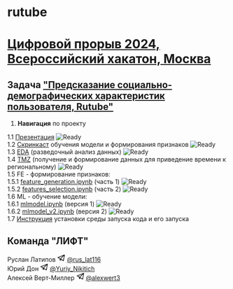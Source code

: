 # rutube

# [Цифровой прорыв 2024, Всероссийский хакатон, Москва](https://hacks-ai.ru/)

## Задача ["Предсказание социально-демографических характеристик пользователя, Rutube"](https://hacks-ai.ru/events/1077379)

1. **Навигация** по проекту

1.1 [Презентация](presentation.pdf) ![Ready](https://img.shields.io/badge/-ready-green) \
1.2 [Скринкаст](https://disk.yandex.ru/i/-W2Ocj-WwVBkMQ) обучения модели и формирования признаков ![Ready](https://img.shields.io/badge/-ready-green) \
1.3 [EDA](eda.ipynb) (разведочный анализ данных) ![Ready](https://img.shields.io/badge/-ready-green) \
1.4 [TMZ](gmt_region.ipynb) (получение и формирование данных для приведение времени к региональному) ![Ready](https://img.shields.io/badge/-ready-green) \
1.5 FE - формирование признаков: \
1.5.1 [feature_generation.ipynb](feature_generation.ipynb) (часть 1) ![Ready](https://img.shields.io/badge/-ready-green) \
1.5.2 [features_selection.ipynb](features_selection.ipynb) (часть 2) ![Ready](https://img.shields.io/badge/-ready-green) \
1.6 ML - обучение модели: \
1.6.1 [mlmodel.ipynb](mlmodel.ipynb) (версия 1) ![Ready](https://img.shields.io/badge/-ready-green) \
1.6.2 [mlmodel_v2.ipynb](mlmodel_v2.ipynb) (версия 2) ![Ready](https://img.shields.io/badge/-ready-green) \
1.7 [Инструкция](instructions.md) установки среды запуска кода и его запуска

## Команда "ЛИФТ"

Руслан Латипов <img src="images/tglogo.jpg" width="18"> [@rus_lat116](https://t.me/rus_lat116) \
Юрий Дон <img src="images/tglogo.jpg" width="18"> [@Yuriy_Nikitich](https://t.me/Yuriy_Nikitich) \
Алексей Верт-Миллер <img src="images/tglogo.jpg" width="18"> [@alexwert3](https://t.me/alexwert3)
